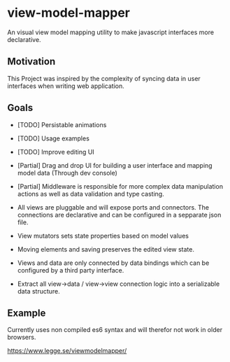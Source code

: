 # view-model-mapper
An visual view model mapping utility to make javascript interfaces more declarative.

## Motivation
This Project was inspired by the complexity of syncing data in user interfaces when writing web application.

## Goals

* [TODO] Persistable animations

* [TODO] Usage examples

* [TODO] Improve editing UI

* [Partial] Drag and drop UI for building a user interface and mapping model data (Through dev console) 

* [Partial] Middleware is responsible for more complex data manipulation actions as well as data validation and type casting.

* All views are pluggable and will expose ports and connectors. 
The connections are declarative and can be configured in a sepparate json file.

* View mutators sets state properties based on model values

* Moving elements and saving preserves the edited view state.

* Views and data are only connected by data bindings which can be configured by a third party interface.

* Extract all view->data / view->view connection logic into a serializable data structure.

## Example
Currently uses non compiled es6 syntax and will therefor not work in older browsers.

https://www.legge.se/viewmodelmapper/
